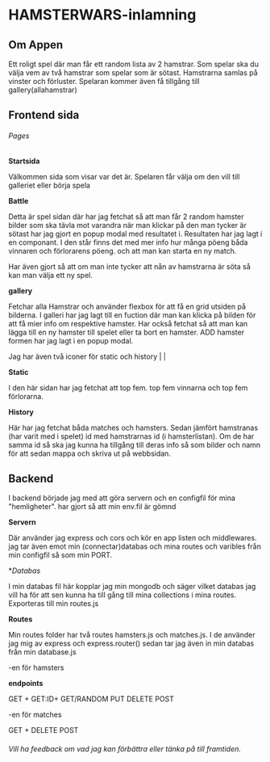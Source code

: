 # HAMSTERWARS-inlamning

## Om Appen

 Ett roligt spel där man får ett random lista av 2 hamstrar. Som spelar ska du välja vem av två hamstrar som spelar som är sötast. Hamstrarna samlas på vinster och förluster. 
Spelaran kommer även få tillgång till gallery(allahamstrar)

## Frontend sida 

###### Pages

**Startsida**

Välkommen sida som visar var det är. Spelaren får välja om den vill till galleriet eller börja spela

**Battle**

Detta är spel sidan där har jag fetchat så att man får 2 random hamster bilder som ska tävla mot varandra 
när man klickar på den man tycker är sötast har jag gjort en popup modal med resultatet i. Resultaten har jag lagt i en componant. I den står finns det med mer info hur många pöeng båda vinnaren och förlorarens pöeng. 
och att man kan starta en ny match. 

Har även gjort så att om man inte tycker att nån av hamstrarna är söta så kan man välja ett ny spel. 

**gallery**

Fetchar alla Hamstrar och använder flexbox för att få en grid utsiden på bilderna. 
I galleri har jag lagt till en fuction där man kan klicka på bilden för att få mier info om respektive hamster.
Har också fetchat så att man kan lägga till en ny hamster till spelet eller ta bort en hamster.
ADD hamster formen har jag lagt i en popup modal.

Jag har även två iconer för static och history 
|
|

**Static**

I den här sidan har jag fetchat att top fem. 
top fem vinnarna och top fem förlorarna. 

**History**

Här har jag fetchat båda matches och hamsters. Sedan jämfört hamstranas (har varit med i spelet) id med hamstrarnas id (i hamsterlistan).
Om de har samma id så ska jag kunna ha tillgång till deras info så som bilder och namn för att sedan mappa och skriva ut på webbsidan.



## Backend

I backend började jag med att göra servern och en configfil för mina "hemligheter". 
har gjort så att min env.fil är gömnd 


**Servern**

Där använder jag express och cors och kör en app listen och middlewares.
jag tar även emot min (connectar)databas och mina routes och varibles från min configfil så som min PORT. 

**Databas*

I min databas fil här kopplar jag min mongodb och säger vilket databas jag vill ha för att sen kunna ha till gång till mina collections i mina routes. Exporteras till min routes.js

**Routes**

Min routes folder har två routes hamsters.js och matches.js.
I de använder jag mig av express och express.router()
sedan tar jag även in min databas från min database.js

-en för hamsters

**endpoints**

GET + GET:ID+ GET/RANDOM
PUT
DELETE
POST

-en för matches

GET + 
DELETE
POST



###### Vill ha feedback om vad jag kan förbättra eller tänka på till framtiden. 

